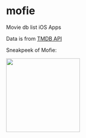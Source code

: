 # mofie
Movie db list iOS Apps

Data is from [TMDB API](https://developers.themoviedb.org/3/getting-started/introduction)

Sneakpeek of Mofie:

<img src="https://user-images.githubusercontent.com/22090926/124497619-4d5b2400-dde5-11eb-89df-8edfb4e7b62c.png" width="200">
